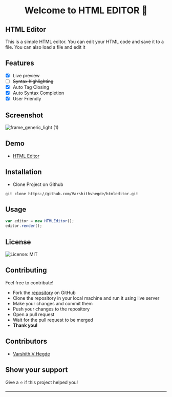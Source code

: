 <h1 align="center">Welcome to HTML EDITOR 👋</h1>  

## HTML Editor
This is a simple HTML editor. You can edit your HTML code and save it to a file. You can also load a file and edit it
## Features
* [x] Live preview
* [ ] ~~Syntax highlighting~~
* [x] Auto Tag Closing
* [x] Auto Syntax Completion
* [x] User Friendly
## Screenshot 
![frame_generic_light (1)](https://user-images.githubusercontent.com/80502833/184666385-bc7c860d-5875-4510-abd5-3438d469be95.png)

## Demo
- [HTML Editor](https://varshithvhegde.me/htmleditor/)

## Installation
* Clone Project on Github
```
git clone https://github.com/Varshithvhegde/htmleditor.git
```
## Usage
```javascript
var editor = new HTMLEditor();
editor.render();
```
## License
<img alt="License: MIT" src="https://img.shields.io/badge/License-ISC-yellow.svg" />

## Contributing
Feel free to contribute!
- Fork the [repository](https://github.com/Varshithvhegde/htmleditor) on GitHub
- Clone the repository in your local machine and run it using live server
- Make your changes and commit them
- Push your changes to the repository
- Open a pull request
- Wait for the pull request to be merged
- **Thank you!** 
## Contributors
* [Varshith V Hegde](https://github.com/Varshithvhegde)

## Show your support

Give a ⭐️ if this project helped you!

***




